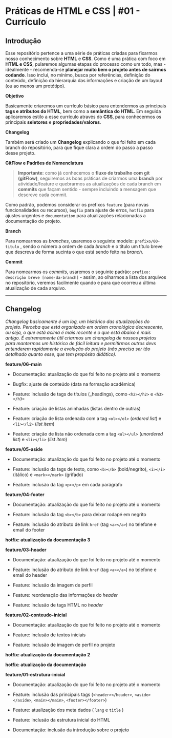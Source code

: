 # Práticas de HTML e CSS | #01 - Currículo

## Introdução

Esse repositório pertence a uma série de práticas criadas para fixarmos nosso conhecimento sobre **HTML** e **CSS**. Como é uma prática com foco em **HTML e CSS**, pularemos algumas etapas do processo como um todo, mas - idealmente - recomenda-se **planejar muito bem o projeto antes de sairmos codando**. Isso inclui, no mínimo, busca por referências, definição do conteúdo, definição da hierarquia das informações e criação de um layout (ou ao menos um protótipo).

**Objetivo**

Basicamente criaremos um currículo básico para entendermos as principais **tags e atributos do HTML**, bem como a **semântica do HTML**. Em seguida aplicaremos estilo a esse currículo através do **CSS**, para conhecermos os principais **seletores** e **propriedades/valores**.

**Changelog**

Também será criado um **Changelog** explicando o que foi feito em cada branch do repositório, para que fique clara a ordem do passo a passo desse projeto.

**GitFlow e Padrões de Nomenclatura**

> **Importante:** como já conhecemos o **fluxo de trabalho com git (gitFlow)**, seguiremos as boas práticas de criarmos uma **branch** por atividade/feature e quebrarmos as atualizações de cada branch em **commits** que façam sentido - sempre incluindo a mensagem que descreve cada commit.

Como padrão, podemos considerar os prefixos `feature` (para novas funcionalidades ou recursos), `bugfix` para ajuste de erros, `hotfix` para ajustes urgentes e `documentation` para atualizações relacionadas a documentação do projeto.

**Branch**

Para nomearmos as _branches_, usaremos o seguinte modelo: `prefixo/00-titulo` , sendo o número a ordem de cada _branch_ e o título um título breve que descreva de forma sucinta o que está sendo feito na _branch_.

**Commit**

Para nomearmos os _commits_, usaremos o seguinte padrão: `prefixo: descrição breve [nome-da-branch]` - assim, ao olharmos a lista dos arquivos no repositório, veremos facilmente quando e para que ocorreu a última atualização de cada arquivo.

___

## Changelog

_Changelog basicamente é um log, um histórico das atualizações do projeto. Perceba que está organizado em ordem cronológica decrescente, ou seja, o que está acima é mais recente e o que está abaixo é mais antigo. É extremamente útil criarmos um changelog de nossos projetos para mantermos um histórico de fácil leitura e permitirmos outros devs entenderem rapidamente a evolução do projeto (não precisa ser tão detalhado quanto esse, que tem propósito didático)._

**feature/06-main**

* Documentação: atualização do que foi feito no projeto até o momento

* Bugfix: ajuste de conteúdo (data na formação acadêmica)

* Feature: inclusão de tags de títulos (_headings), como `<h2></h2>` e `<h3></h3>`

* Feature: criação de listas aninhadas (listas dentro de outras)

* Feature: criação de lista ordenada com a tag `<ol></ol>` (_ordered list_) e `<li></li>` (_list item_)

* Feature: criação de lista não ordenada com a tag `<ul></ul>` (_unordered list_) e `<li></li>` (_list item_)


**feature/05-aside**

* Documentação: atualização do que foi feito no projeto até o momento

* Feature: inclusão da tags de texto, como `<b></b>` (bold/negrito), `<i></i>` (itálico) e `<mark></mark>` (grifado)

* Feature: inclusão da tag `<p></p>` em cada parágrafo

**feature/04-footer**

* Documentação: atualização do que foi feito no projeto até o momento

* Feature: inclusão da tag `<b></b>` para deixar rodapé em negrito

* Feature: inclusão do atributo de link `href` (tag `<a></a>`) no telefone e email do footer

**hotfix: atualização da documentação 3**

**feature/03-header**

* Documentação: atualização do que foi feito no projeto até o momento

* Feature: inclusão do atributo de link `href` (tag `<a></a>`) no telefone e email do header

* Feature: inclusão da imagem de perfil

* Feature: reordenação das informações do _header_

* Feature: inclusão de tags HTML no _header_

**feature/02-conteudo-inicial**

* Documentação: atualização do que foi feito no projeto até o momento

* Feature: inclusão de textos iniciais

* Feature: inclusão de imagem de perfil no projeto

**hotfix: atualização da documentação 2**

**hotfix: atualização da documentação**

**feature/01-estrutura-inicial**

* Documentação: atualização do que foi feito no projeto até o momento

* Feature: inclusão das principais tags (`<header></header>`,    `<aside></aside>`,    `<main></main>`,    `<footer></footer>`)

* Feature: atualização dos meta dados ( `lang` e `title` )

* Feature: inclusão da estrutura inicial do HTML

* Documentação: inclusão da introdução sobre o projeto
